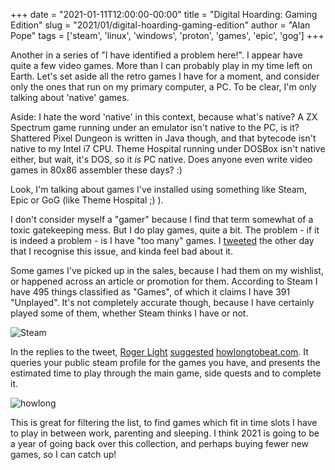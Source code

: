 +++
date = "2021-01-11T12:00:00-00:00"
title = "Digital Hoarding: Gaming Edition"
slug = "2021/01/digital-hoarding-gaming-edition"
author = "Alan Pope"
tags = ['steam', 'linux', 'windows', 'proton', 'games', 'epic', 'gog']
+++

Another in a series of "I have identified a problem here!". I appear have quite a few video games. More than I can probably play in my time left on Earth. Let's set aside all the retro games I have for a moment, and consider only the ones that run on my primary computer, a PC. To be clear, I'm only talking about 'native' games. 

Aside: I hate the word 'native' in this context, because what's native? A ZX Spectrum game running under an emulator isn't native to the PC, is it? Shattered Pixel Dungeon is written in Java though, and that bytecode isn't native to my Intel i7 CPU. Theme Hospital running under DOSBox isn't native either, but wait, it's DOS, so it *is* PC native. Does anyone even write video games in 80x86 assembler these days? :)

Look, I'm talking about games I've installed using something like Steam, Epic or GoG (like Theme Hospital ;) ).

I don't consider myself a "gamer" because I find that term somewhat of a toxic gatekeeping mess. But I do play games, quite a bit. The problem - if it is indeed a problem - is I have "too many" games. I [tweeted](https://twitter.com/popey/status/1346593121027694596) the other day that I recognise this issue, and kinda feel bad about it. 

Some games I've picked up in the sales, because I had them on my wishlist, or happened across an article or promotion for them. According to Steam I have 495 things classified as "Games", of which it claims I have 391 "Unplayed". It's not completely accurate though, because I have certainly played some of them, whether Steam thinks I have or not.

![Steam](/blog/images/2021-01-11/steam.png)

In the replies to the tweet, [Roger Light](https://twitter.com/ralight) [suggested](https://twitter.com/ralight/status/1346604889015779335) [howlongtobeat.com](https://howlongtobeat.com). It queries your public steam profile for the games you have, and presents the estimated time to play through the main game, side quests and to complete it. 

![howlong](/blog/images/2021-01-11/howlong.png)

This is great for filtering the list, to find games which fit in time slots I have to play in between work, parenting and sleeping. I think 2021 is going to be a year of going back over this collection, and perhaps buying fewer new games, so I can catch up!